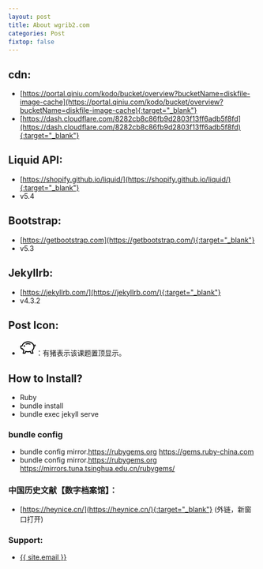```yaml
---
layout: post
title: About wgrib2.com
categories: Post
fixtop: false
---
```


## cdn:
 - [https://portal.qiniu.com/kodo/bucket/overview?bucketName=diskfile-image-cache](https://portal.qiniu.com/kodo/bucket/overview?bucketName=diskfile-image-cache){:target="_blank"}
 - [https://dash.cloudflare.com/8282cb8c86fb9d2803f13ff6adb5f8fd](https://dash.cloudflare.com/8282cb8c86fb9d2803f13ff6adb5f8fd){:target="_blank"}

## Liquid API:
  - [https://shopify.github.io/liquid/](https://shopify.github.io/liquid/){:target="_blank"}
  - v5.4

## Bootstrap:
 - [https://getbootstrap.com](https://getbootstrap.com/){:target="_blank"}
 - v5.3

## Jekyllrb:
 - [https://jekyllrb.com/](https://jekyllrb.com/){:target="_blank"}
 - v4.3.2

## Post Icon:
- <img src="/assets/piggy.svg" class="fw-bold text-danger" title="该课题已置顶">：有猪表示该课题置顶显示。

## How to Install?

  - Ruby
  - bundle install
  - bundle exec jekyll serve

### bundle config
- bundle config mirror.https://rubygems.org https://gems.ruby-china.com
- bundle config mirror.https://rubygems.org https://mirrors.tuna.tsinghua.edu.cn/rubygems/

### 中国历史文献【数字档案馆】：
- [https://heynice.cn/](https://heynice.cn/){:target="_blank"} (外链，新窗口打开)

### Support:
 - <a class="u-email" href="mailto:{{ site.email }}">{{ site.email }}</a>